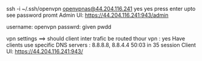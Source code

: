 ssh -i ~/.ssh/openvpn openvpnas@44.204.116.241
yes
yes
press enter upto see password promt
Admin  UI: https://44.204.116.241:943/admin

username: openvpn
passwrd: given pwdd


vpn settings
    ==> should client inter trafic be routed thour vpn : yes
    Have clients use specific DNS servers : 8.8.8.8, 8.8.4.4
    50:03 in 35 session
Client UI: https://44.204.116.241:943/
